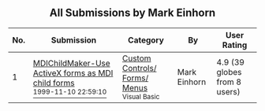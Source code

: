 ﻿<div align="center">

## All Submissions by Mark Einhorn

</div>

No.  | Submission | Category | By   | User Rating
---- | ---------- | -------- | ---- | -----------
1 | [MDIChildMaker\-Use ActiveX forms as MDI child forms<br /><sup>1999-11-10 22:59:10</sup>](https://github.com/Planet-Source-Code/mark-einhorn-mdichildmaker-use-activex-forms-as-mdi-child-forms__1-4409) | [Custom Controls/ Forms/  Menus<br /><sup>Visual Basic</sup>](../ByCategory/custom-controls-forms-menus__1-4.md) | Mark Einhorn | 4.9 (39 globes from 8 users)
